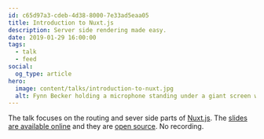```yaml
---
id: c65d97a3-cdeb-4d38-8000-7e33ad5eaa05
title: Introduction to Nuxt.js
description: Server side rendering made easy.
date: 2019-01-29 16:00:00
tags:
  - talk
  - feed
social:
  og_type: article
hero:
  image: content/talks/introduction-to-nuxt.jpg
  alt: Fynn Becker holding a microphone standing under a giant screen with the slides from his Nuxt.js talk.
---
```


The talk focuses on the routing and sever side parts of [Nuxt.js](https://nuxtjs.org). The [slides are available online](https://nuxt.talks.fynn.be) and they are [open source](https://github.com/mvsde/introduction-to-nuxt). No recording.
